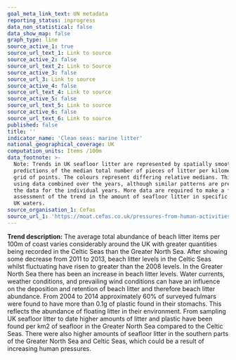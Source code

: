 ```yaml
---
goal_meta_link_text: UN metadata
reporting_status: inprogress
data_non_statistical: false
data_show_map: false
graph_type: line
source_active_1: true
source_url_text_1: Link to source
source_active_2: false
source_url_text_2: Link to Source
source_active_3: false
source_url_3: Link to source
source_active_4: false
source_url_text_4: Link to source
source_active_5: false
source_url_text_5: Link to source
source_active_6: false
source_url_text_6: Link to source
published: false
title: ''
indicator_name: 'Clean seas: marine litter'
national_geographical_coverage: UK
computation_units: Items /100m
data_footnote: >-
  Note: Trends in UK seafloor litter are represented by spatially smoothed
  predictions of the median total number of pieces of litter per kilometre, at a
  grid of points. The colours represent differing relative medians. This is
  using data combined over the years, although similar patterns are present in
  the data for the individual years. More data are required to make a full
  assessment of the trend in the amount of seafloor litter in specific areas of
  UK waters.
source_organisation_1: Cefas
source_url_1: 'https://moat.cefas.co.uk/pressures-from-human-activities/marine-litter/'
---
```

**Trend description:** The average total abundance of beach litter items per 100m of coast
varies considerably around the UK with greater quantities being recorded in the Celtic
Seas than the Greater North Sea. After showing some decrease from 2011 to 2013, beach
litter levels in the Celtic Seas whilst fluctuating have risen to greater than the 2008 levels.
In the Greater North Sea there has been an increase in beach litter levels. Water currents,
weather conditions, and prevailing wind conditions can have an influence on the deposition
and retention of beach litter and therefore beach litter abundance.
From 2004 to 2014 approximately 60% of surveyed fulmars were found to have more than
0.1g of plastic found in their stomachs. This reflects the abundance of floating litter in their environment.
From sampling UK seafloor litter to date higher amounts of litter and plastic have been
found per km2 of seafloor in the Greater North Sea compared to the Celtic Seas. There
were also higher amounts of seafloor litter in the southern parts of the Greater North Sea
and Celtic Seas, which could be a result of increasing human pressures.
